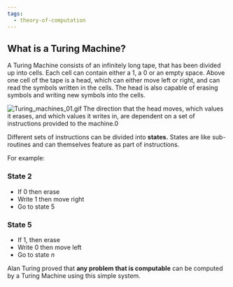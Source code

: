 ```yaml
---
tags:
  - theory-of-computation
---
```


## What is a Turing Machine?

A Turing Machine consists of an infinitely long tape, that has been divided up
into cells. Each cell can contain either a 1, a 0 or an empty space. Above one
cell of the tape is a head, which can either move left or right, and can read
the symbols written in the cells. The head is also capable of erasing symbols
and writing new symbols into the cells.

![Turing_machines_01.gif](Turing_machines_01.gif) The direction that the
head moves, which values it erases, and which values it writes in, are dependent
on a set of instructions provided to the machine.0

Different sets of instructions can be divided into **states.** States are like
sub-routines and can themselves feature as part of instructions.

For example:

### State 2

- If 0 then erase
- Write 1 then move right
- Go to state 5

### State 5

- If 1, then erase
- Write 0 then move left
- Go to state _n_

Alan Turing proved that **any problem that is computable** can be computed by a
Turing Machine using this simple system.
